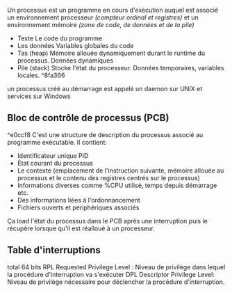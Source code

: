 Un processus est un programme en cours d'exécution auquel est associé un environnement processeur *(compteur ordinal et registres)* et un environnement mémoire *(zone de code, de données et de la pile)*

- Texte
  Le code du programme
- Les données
  Variables globales du code
- Tas (heap)
  Mémoire allouée dynamiquement durant le runtime du processus. Données dynamiques
- Pile (stack)
  Stocke l'état du processeur. Données temporaires, variables locales. ^8fa366

un processus créé au démarrage est appelé un daemon sur UNIX et services sur Windows 

## Bloc de contrôle de processus (PCB)
^e0ccf8
C'est une structure de description du processus associé au programme exécutable.
Il contient:
- Identificateur unique PID
- État courant du processus
- Le contexte (emplacement de l'instruction suivante, mémoire allouée au processus et le contenu des registres centrés sur le processus)
- Informations diverses comme %CPU utilisé, temps depuis démarrage etc.
- Des informations liées à l'ordonnancement
- Fichiers ouverts et périphériques associés

Ça load l'état du processus dans le PCB après une interruption puis le récupère lorsque qu'il est réalloué à un processeur.

## Table d'interruptions
total 64 bits
RPL Requested Privilege Level :
Niveau de privilège dans lequel la procédure d'interruption va s'exécuter
DPL Descriptor Privilege Level:
Niveau de privilège nécessaire pour déclencher la procédure d'interruption.